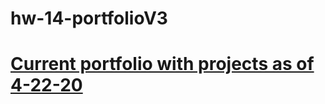 # hw-14-portfolioV3

# [Current portfolio with projects as of 4-22-20](https://spencerfalor-ward.github.io/hw-14-portfolioV3/.)
